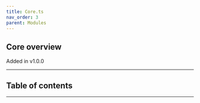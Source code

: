 ```yaml
---
title: Core.ts
nav_order: 3
parent: Modules
---
```


## Core overview

Added in v1.0.0

---

<h2 class="text-delta">Table of contents</h2>

---
